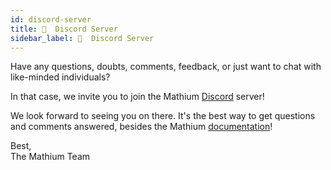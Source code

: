```yaml
---
id: discord-server
title: 📱  Discord Server
sidebar_label: 📱  Discord Server
---
```


Have any questions, doubts, comments, feedback, or just want to chat with like-minded individuals?

In that case, we invite you to join the Mathium [Discord](https://discord.gg/DC2TBp8) server!

We look forward to seeing you on there. It's the best way to get questions and comments answered, besides the Mathium [documentation](https://mathiumjs.surge.sh/docs/perfsquare)!

Best, <br />
The Mathium Team
